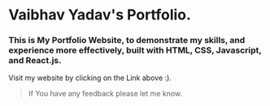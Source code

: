 # Vaibhav Yadav's Portfolio.
### This is My Portfolio Website, to demonstrate my skills, and experience more effectively, built with HTML, CSS, Javascript, and React.js.   
Visit my website by clicking on the Link above :).
> If You have any feedback please let me know.
